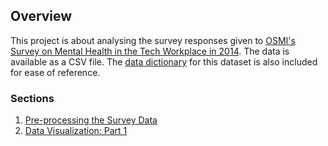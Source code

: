 ## Overview

This project is about analysing the survey responses given to [OSMI's Survey on Mental Health in the Tech Workplace in 2014](https://www.kaggle.com/osmi/mental-health-in-tech-survey). The data is available as a CSV file. The [data dictionary](data_dictionary.txt) for this dataset is also included for ease of reference.

### Sections

1. [Pre-processing the Survey Data](preprocess.md)  
2. [Data Visualization: Part 1](datavis_pt1.md)